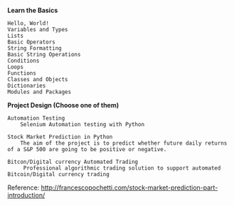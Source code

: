 **Learn the Basics**

    Hello, World!
    Variables and Types
    Lists
    Basic Operators
    String Formatting
    Basic String Operations
    Conditions
    Loops
    Functions
    Classes and Objects
    Dictionaries
    Modules and Packages


**Project Design (Choose one of them)**

    Automation Testing
        Selenium Automation testing with Python
    
    Stock Market Prediction in Python
        The aim of the project is to predict whether future daily returns of a S&P 500 are going to be positive or negative.
    
    Bitcon/Digital currency Automated Trading  
         Professional algorithmic trading solution to support automated Bitcoin/Digital currency trading
Reference:
    http://francescopochetti.com/stock-market-prediction-part-introduction/